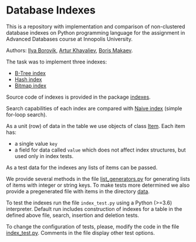 # Database Indexes

This is a repository with implementation and comparison of 
non-clustered database indexes on Python programming language
for the assignment in Advanced Databases course at Innopolis University.

Authors: [Ilya Borovik](https://github.com/ilya16), 
    [Artur Khayaliev](https://github.com/zytfo), [Boris Makaev](https://github.com/Borisqa).

The task was to implement three indexes:
* [B-Tree index](indexes/btree.py)
* [Hash index](indexes/hash_index.py)
* [Bitmap index](indexes/bitmap_index.py)

Source code of indexes is provided in the package [indexes](indexes).

Search capabilities of each index are compared with [Naive index](indexes/naive_index.py)
(simple for-loop search).

As a unit (row) of data in the table we use objects of class [Item](tables/item.py).
Each item has:
* a single value `key`
* a field for data called `value` which does not affect index structures, 
but used only in index tests.
 
As a test data for the indexes any lists of items can be passed. 

We provide several methods in the file [list_generators.py](tables/list_generators.py)
for generating lists of items with integer or string keys. To make tests more
determined we also provide a pregenerated file with items in the directory
[data](data).

To test the indexes run the file `index_test.py` using a Python (>=3.6) interpreter.
Default run includes construction of indexes for a table in the defined above file,
search, insertion and deletion tests.

To change the configuration of tests, please, modify the code in the file
[index_test.py](index_test.py). Comments in the file display other test options.